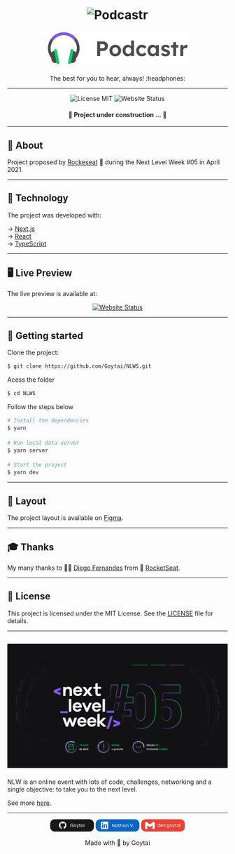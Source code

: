 <h1 align="center">
    <img src="/.github/banner.svg" alt="Podcastr"/>
</h1>

<p align="center">
    <img src="/.github/logo.svg" alt="Logo"/><br><br>
    The best for you to hear, always! :headphones:<br>
</p>

------------

<p align="center">
    <img src="https://img.shields.io/github/license/Goytai/NLW5?color=6f48c9&style=for-the-badge" alt="License MIT" />
    <img src="https://img.shields.io/website?down_color=red&down_message=offline&style=for-the-badge&up_color=6f48c9&up_message=online&url=https%3A%2F%2Fnlw5.vercel.app%2F" alt="Website Status" />
</p>
<h4 align="center">
    🚧 Project under construction ... 🚧
</h4>

------------
<h2>📖 About</h2>

Project proposed by <a href="https://rocketseat.com.br/">Rockeseat</a> 🚀 during the Next Level Week #05 in April 2021.

------------
<h2>🧪 Technology</h2>

The project was developed with:

&rarr; <a href="https://nextjs.org/">Next.js</a> <br>
&rarr; <a href="https://reactjs.org">React</a> <br>
&rarr; <a href="https://www.typescriptlang.org/">TypeScript</a> <br>

------------
<h2>🖥️ Live Preview</h2>
The live preview is available at: 

<p align="center">
    <a href="https://nlw5.vercel.app/"><img src="https://img.shields.io/website?down_color=red&down_message=offline&style=for-the-badge&up_color=6f48c9&up_message=online&url=https%3A%2F%2Fnlw5.vercel.app%2F" alt="Website Status" /></a>
</p>

------------
<h2>🔌 Getting started</h2>
Clone the project:

```bash
$ git clone https://github.com/Goytai/NLW5.git
```

Acess the folder

```bash
$ cd NLW5
```

Follow the steps below
```bash
# Install the dependencies
$ yarn

# Run local data server
$ yarn server

# Start the project
$ yarn dev
```
------------
<h2>🔖 Layout</h2>
The project layout is available on <a href="https://www.figma.com/file/is9KGod2KJ8eINasYTA0ad/Podcastr">Figma</a>.

------------
<h2>🎓 Thanks</h2>

My many thanks to 👨‍🏫 <a href="https://github.com/diego3g">Diego Fernandes</a> from 🚀 <a href="https://rocketseat.com.br/">RocketSeat</a>.

------------
<h2>📝 License</h2>
This project is licensed under the MIT License. See the <a href="https://github.com/Goytai/NLW5/blob/master/LICENSE">LICENSE</a> file for details.

------------
<h2 align="center">
    <img src="/.github/nlw5.png" alt="Next Level Week"/>
</h2>

NLW is an online event with lots of code, challenges, networking and a single objective: to take you to the next level.

See more <a href="https://nextlevelweek.com/">here</a>.

------------
<p align="center">
    <a href="https://github.com/Goytai"><img src="https://raw.githubusercontent.com/Goytai/goytai/master/github.svg" width="100px" alt="GitHub"/></a>
    <a href="https://www.linkedin.com/in/goytai/"><img src="https://raw.githubusercontent.com/Goytai/goytai/master/linkedin.svg" width="100px" alt="Linkedin"/></a>
    <a href="mailto:dev.goytai@gmail.com"><img src="https://raw.githubusercontent.com/Goytai/goytai/master/gmail.svg" width="100px" alt="Email"/></a>
</p>
<p align="center">Made with 💜 by Goytai</p><br>
